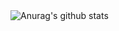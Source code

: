 <img align="center" src="https://github-readme-stats.vercel.app/api?username=pygzfei&theme=radical" alt="Anurag's github stats" />

<!--START_SECTION:waka-->
<!--END_SECTION:waka-->

